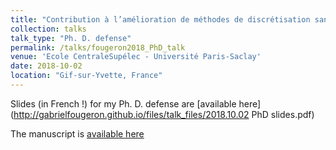 ```yaml
---
title: "Contribution à l’amélioration de méthodes de discrétisation sans maillage appliquées à la mécanique des milieux continus."
collection: talks
talk_type: "Ph. D. defense"
permalink: /talks/fougeron2018_PhD_talk
venue: 'Ecole CentraleSupélec - Université Paris-Saclay'
date: 2018-10-02
location: "Gif-sur-Yvette, France"
---
```


Slides (in French !) for my Ph. D. defense are [available here](http://gabrielfougeron.github.io/files/talk_files/2018.10.02 PhD slides.pdf)

The manuscript is [available here](http://gabrielfougeron.github.io/publications/fougeron2018phdthesis)